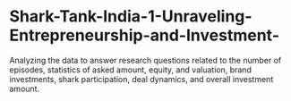 # Shark-Tank-India-1-Unraveling-Entrepreneurship-and-Investment-
Analyzing the data to answer research questions related to the number of episodes, statistics of asked amount, equity, and valuation, brand investments, shark participation, deal dynamics, and overall investment amount.
